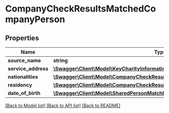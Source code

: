 # CompanyCheckResultsMatchedCompanyPerson

## Properties
Name | Type | Description | Notes
------------ | ------------- | ------------- | -------------
**source_name** | **string** |  | 
**service_address** | [**\Swagger\Client\Model\KeyCharityInformationOfficialContactAddress**](KeyCharityInformationOfficialContactAddress.md) |  | 
**nationalities** | [**\Swagger\Client\Model\CompanyCheckResultsMatchedCompanyPersonNationalities[]**](CompanyCheckResultsMatchedCompanyPersonNationalities.md) |  | 
**residency** | [**\Swagger\Client\Model\CompanyCheckResultsMatchedCompanyPersonResidency**](CompanyCheckResultsMatchedCompanyPersonResidency.md) |  | 
**date_of_birth** | [**\Swagger\Client\Model\SharedPersonMatchDateOfBirth**](SharedPersonMatchDateOfBirth.md) |  | 

[[Back to Model list]](../README.md#documentation-for-models) [[Back to API list]](../README.md#documentation-for-api-endpoints) [[Back to README]](../README.md)


